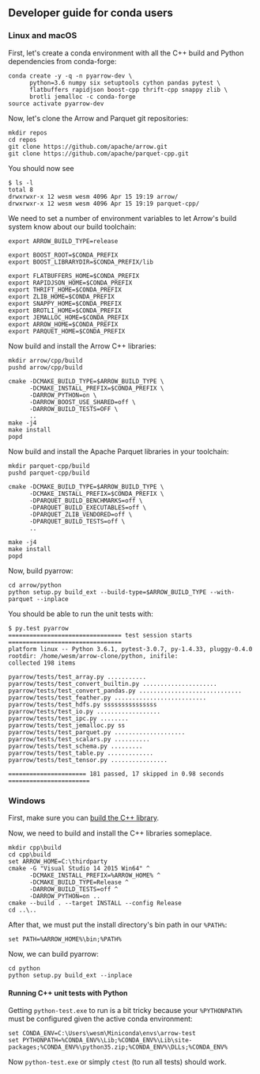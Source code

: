 <!---
  Licensed under the Apache License, Version 2.0 (the "License");
  you may not use this file except in compliance with the License.
  You may obtain a copy of the License at

   http://www.apache.org/licenses/LICENSE-2.0

  Unless required by applicable law or agreed to in writing, software
  distributed under the License is distributed on an "AS IS" BASIS,
  WITHOUT WARRANTIES OR CONDITIONS OF ANY KIND, either express or implied.
  See the License for the specific language governing permissions and
  limitations under the License. See accompanying LICENSE file.
-->

## Developer guide for conda users

### Linux and macOS

First, let's create a conda environment with all the C++ build and Python
dependencies from conda-forge:

```shell
conda create -y -q -n pyarrow-dev \
      python=3.6 numpy six setuptools cython pandas pytest \
      flatbuffers rapidjson boost-cpp thrift-cpp snappy zlib \
      brotli jemalloc -c conda-forge
source activate pyarrow-dev
```

Now, let's clone the Arrow and Parquet git repositories:

```shell
mkdir repos
cd repos
git clone https://github.com/apache/arrow.git
git clone https://github.com/apache/parquet-cpp.git
```

You should now see

```shell
$ ls -l
total 8
drwxrwxr-x 12 wesm wesm 4096 Apr 15 19:19 arrow/
drwxrwxr-x 12 wesm wesm 4096 Apr 15 19:19 parquet-cpp/
```

We need to set a number of environment variables to let Arrow's build system
know about our build toolchain:

```
export ARROW_BUILD_TYPE=release

export BOOST_ROOT=$CONDA_PREFIX
export BOOST_LIBRARYDIR=$CONDA_PREFIX/lib

export FLATBUFFERS_HOME=$CONDA_PREFIX
export RAPIDJSON_HOME=$CONDA_PREFIX
export THRIFT_HOME=$CONDA_PREFIX
export ZLIB_HOME=$CONDA_PREFIX
export SNAPPY_HOME=$CONDA_PREFIX
export BROTLI_HOME=$CONDA_PREFIX
export JEMALLOC_HOME=$CONDA_PREFIX
export ARROW_HOME=$CONDA_PREFIX
export PARQUET_HOME=$CONDA_PREFIX
```

Now build and install the Arrow C++ libraries:

```shell
mkdir arrow/cpp/build
pushd arrow/cpp/build

cmake -DCMAKE_BUILD_TYPE=$ARROW_BUILD_TYPE \
      -DCMAKE_INSTALL_PREFIX=$CONDA_PREFIX \
      -DARROW_PYTHON=on \
      -DARROW_BOOST_USE_SHARED=off \
      -DARROW_BUILD_TESTS=OFF \
      ..
make -j4
make install
popd
```

Now build and install the Apache Parquet libraries in your toolchain:

```shell
mkdir parquet-cpp/build
pushd parquet-cpp/build

cmake -DCMAKE_BUILD_TYPE=$ARROW_BUILD_TYPE \
      -DCMAKE_INSTALL_PREFIX=$CONDA_PREFIX \
      -DPARQUET_BUILD_BENCHMARKS=off \
      -DPARQUET_BUILD_EXECUTABLES=off \
      -DPARQUET_ZLIB_VENDORED=off \
      -DPARQUET_BUILD_TESTS=off \
      ..

make -j4
make install
popd
```

Now, build pyarrow:

```shell
cd arrow/python
python setup.py build_ext --build-type=$ARROW_BUILD_TYPE --with-parquet --inplace
```

You should be able to run the unit tests with:

```shell
$ py.test pyarrow
================================ test session starts ================================
platform linux -- Python 3.6.1, pytest-3.0.7, py-1.4.33, pluggy-0.4.0
rootdir: /home/wesm/arrow-clone/python, inifile:
collected 198 items

pyarrow/tests/test_array.py ...........
pyarrow/tests/test_convert_builtin.py .....................
pyarrow/tests/test_convert_pandas.py .............................
pyarrow/tests/test_feather.py ..........................
pyarrow/tests/test_hdfs.py sssssssssssssss
pyarrow/tests/test_io.py ..................
pyarrow/tests/test_ipc.py ........
pyarrow/tests/test_jemalloc.py ss
pyarrow/tests/test_parquet.py ....................
pyarrow/tests/test_scalars.py ..........
pyarrow/tests/test_schema.py .........
pyarrow/tests/test_table.py .............
pyarrow/tests/test_tensor.py ................

====================== 181 passed, 17 skipped in 0.98 seconds =======================
```

### Windows

First, make sure you can [build the C++ library][1].

Now, we need to build and install the C++ libraries someplace.

```shell
mkdir cpp\build
cd cpp\build
set ARROW_HOME=C:\thirdparty
cmake -G "Visual Studio 14 2015 Win64" ^
      -DCMAKE_INSTALL_PREFIX=%ARROW_HOME% ^
      -DCMAKE_BUILD_TYPE=Release ^
      -DARROW_BUILD_TESTS=off ^
      -DARROW_PYTHON=on ..
cmake --build . --target INSTALL --config Release
cd ..\..
```

After that, we must put the install directory's bin path in our `%PATH%`:

```shell
set PATH=%ARROW_HOME%\bin;%PATH%
```

Now, we can build pyarrow:

```shell
cd python
python setup.py build_ext --inplace
```

#### Running C++ unit tests with Python

Getting `python-test.exe` to run is a bit tricky because your `%PYTHONPATH%`
must be configured given the active conda environment:

```shell
set CONDA_ENV=C:\Users\wesm\Miniconda\envs\arrow-test
set PYTHONPATH=%CONDA_ENV%\Lib;%CONDA_ENV%\Lib\site-packages;%CONDA_ENV%\python35.zip;%CONDA_ENV%\DLLs;%CONDA_ENV%
```

Now `python-test.exe` or simply `ctest` (to run all tests) should work.

[1]: https://github.com/apache/arrow/blob/master/cpp/doc/Windows.md